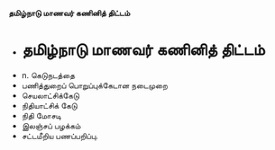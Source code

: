 **தமிழ்நாடு மாணவர் கணினித் திட்டம்**
- # தமிழ்நாடு மாணவர் கணினித் திட்டம்
- n. கெடுநடத்தை
- பணித்துறைப் பொறுப்புக்கேடான நடைமுறை
- செயலாட்சிக்கேடு
- நிதியாட்சிக் கேடு
- நிதி மோசடி
- இலஞ்சப் பழக்கம்
- சட்டமீறிய பணப்பறிப்பு.

